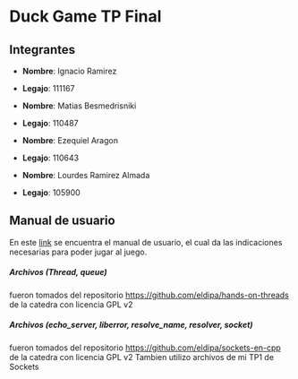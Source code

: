 # Duck Game TP Final

## Integrantes

- **Nombre**: Ignacio Ramirez
- **Legajo**: 111167


- **Nombre**: Matias Besmedrisniki
- **Legajo**: 110487


- **Nombre**: Ezequiel Aragon
- **Legajo**: 110643


- **Nombre**: Lourdes Ramirez Almada
- **Legajo**: 105900

## Manual de usuario
En este [link](https://github.com/matibesme/DuckGameG15/blob/main/documentacion/Informe_taller_Man_usuario.pdf) se encuentra el manual de usuario, el cual da las indicaciones necesarias para poder jugar al juego.

##### Archivos (Thread, queue)
 fueron tomados del repositorio https://github.com/eldipa/hands-on-threads de la catedra
 con licencia GPL v2
##### Archivos (echo_server, liberror, resolve_name, resolver, socket)
 fueron tomados del repositorio https://github.com/eldipa/sockets-en-cpp de la catedra
 con licencia GPL v2
 Tambien utilizo archivos de mi TP1 de Sockets